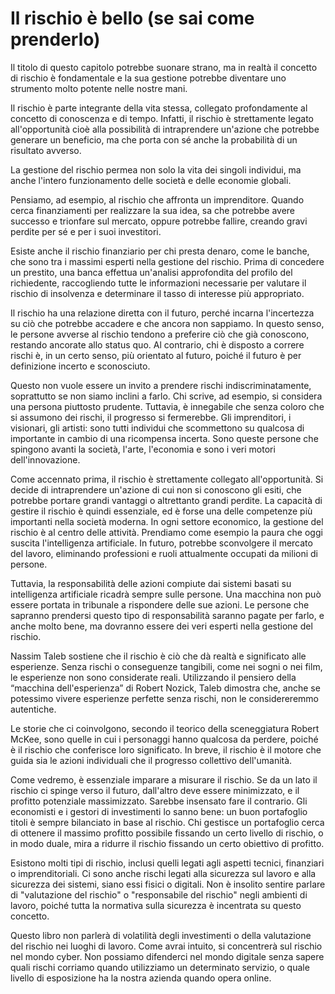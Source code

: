<!---
status: READY
-->

# Il rischio è bello (se sai come prenderlo)


Il titolo di questo capitolo potrebbe suonare strano, ma in realtà il concetto di rischio è fondamentale e la sua gestione potrebbe diventare uno strumento molto potente nelle nostre mani. 

Il rischio è parte integrante della vita stessa, collegato profondamente al concetto di conoscenza e di tempo. Infatti, il rischio è strettamente legato all'opportunità cioè alla possibilità di intraprendere un'azione che potrebbe generare un beneficio, ma che porta con sé anche la probabilità di un risultato avverso.

La gestione del rischio permea non solo la vita dei singoli individui, ma anche l'intero funzionamento delle società e delle economie globali.

Pensiamo, ad esempio, al rischio che affronta un imprenditore. Quando cerca finanziamenti per realizzare la sua idea, sa che potrebbe avere successo e trionfare sul mercato, oppure potrebbe fallire, creando gravi perdite per sé e per i suoi investitori.

Esiste anche il rischio finanziario per chi presta denaro, come le banche, che sono tra i massimi esperti nella gestione del rischio. Prima di concedere un prestito, una banca effettua un'analisi approfondita del profilo del richiedente, raccogliendo tutte le informazioni necessarie per valutare il rischio di insolvenza e determinare il tasso di interesse più appropriato.

Il rischio ha una relazione diretta con il futuro, perché incarna l'incertezza su ciò che potrebbe accadere e che ancora non sappiamo. In questo senso, le persone avverse al rischio tendono a preferire ciò che già conoscono, restando ancorate allo status quo. Al contrario, chi è disposto a correre rischi è, in un certo senso, più orientato al futuro, poiché il futuro è per definizione incerto e sconosciuto.

Questo non vuole essere un invito a prendere rischi indiscriminatamente, soprattutto se non siamo inclini a farlo. Chi scrive, ad esempio, si considera una persona piuttosto prudente. Tuttavia, è innegabile che senza coloro che si assumono dei rischi, il progresso si fermerebbe. Gli imprenditori, i visionari, gli artisti: sono tutti individui che scommettono su qualcosa di importante in cambio di una ricompensa incerta. Sono queste persone che spingono avanti la società, l'arte, l'economia e sono i veri motori dell'innovazione.

Come accennato prima, il rischio è strettamente collegato all'opportunità. Si decide di intraprendere un'azione di cui non si conoscono gli esiti, che potrebbe portare grandi vantaggi o altrettanto grandi perdite. La capacità di gestire il rischio è quindi essenziale, ed è forse una delle competenze più importanti nella società moderna. In ogni settore economico, la gestione del rischio è al centro delle attività. Prendiamo come esempio la paura che oggi suscita l'intelligenza artificiale. In futuro, potrebbe sconvolgere il mercato del lavoro, eliminando professioni e ruoli attualmente occupati da milioni di persone. 

Tuttavia, la responsabilità delle azioni compiute dai sistemi basati su intelligenza artificiale ricadrà sempre sulle persone. Una macchina non può essere portata in tribunale a rispondere delle sue azioni. Le persone che sapranno prendersi questo tipo di responsabilità saranno pagate per farlo, e anche molto bene, ma dovranno essere dei veri esperti nella gestione del rischio.

Nassim Taleb sostiene che il rischio è ciò che dà realtà e significato alle esperienze. Senza rischi o conseguenze tangibili, come nei sogni o nei film, le esperienze non sono considerate reali. Utilizzando il pensiero della “macchina dell'esperienza” di Robert Nozick, Taleb dimostra che, anche se potessimo vivere esperienze perfette senza rischi, non le considereremmo autentiche. 

Le storie che ci coinvolgono, secondo il teorico della sceneggiatura Robert McKee, sono quelle in cui i personaggi hanno qualcosa da perdere, poiché è il rischio che conferisce loro significato. In breve, il rischio è il motore che guida sia le azioni individuali che il progresso collettivo dell'umanità.


Come vedremo, è essenziale imparare a misurare il rischio. Se da un lato il rischio ci spinge verso il futuro, dall'altro deve essere minimizzato, e il profitto potenziale massimizzato. Sarebbe insensato fare il contrario. Gli economisti e i gestori di investimenti lo sanno bene: un buon portafoglio titoli è sempre bilanciato in base al rischio. Chi gestisce un portafoglio cerca di ottenere il massimo profitto possibile fissando un certo livello di rischio, o in modo duale, mira a ridurre il rischio fissando un certo obiettivo di profitto.

Esistono molti tipi di rischio, inclusi quelli legati agli aspetti tecnici, finanziari o imprenditoriali. Ci sono anche rischi legati alla sicurezza sul lavoro e alla sicurezza dei sistemi, siano essi fisici o digitali. Non è insolito sentire parlare di "valutazione del rischio" o "responsabile del rischio" negli ambienti di lavoro, poiché tutta la normativa sulla sicurezza è incentrata su questo concetto.

Questo libro non parlerà di volatilità degli investimenti o della valutazione del rischio nei luoghi di lavoro. Come avrai intuito, si concentrerà sul rischio nel mondo cyber. Non possiamo difenderci nel mondo digitale senza sapere quali rischi corriamo quando utilizziamo un determinato servizio, o quale livello di esposizione ha la nostra azienda quando opera online.

